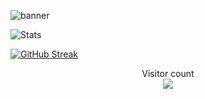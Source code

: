 ![banner](https://user-images.githubusercontent.com/69555173/170806824-3b2b5ff1-c680-4960-9911-9e7e7170baec.png)

![Stats](https://github-readme-stats.vercel.app/api?username=lukeg007&show_icons=true&count_private=true&hide_title=true&theme=radical&hide_border=true#center)

[![GitHub Streak](http://github-readme-streak-stats.herokuapp.com?user=lukeg007&theme=radical&hide_border=true&date_format=j%20M%5B%20Y%5D)](https://git.io/streak-stats#center)


<p align="center"> 
  Visitor count<br>
  <img src="https://profile-counter.glitch.me/LukeG007/count.svg" />

</p>
